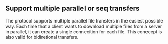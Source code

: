 ## Support multiple parallel or seq transfers

The protocol supports multiple parallel file transfers in the easiest possible way. Each time that a client wants to download multiple files from a server in parallel, it can create a single connecition for each file. This conecept is also valid for bidiretional transfers.